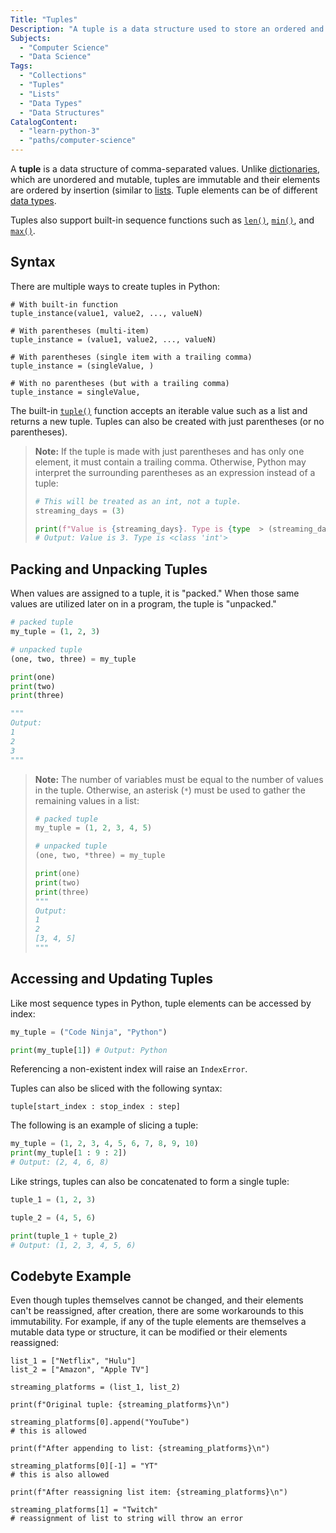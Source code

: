 ```yaml
---
Title: "Tuples"
Description: "A tuple is a data structure used to store an ordered and immutable collection of objects."
Subjects:
  - "Computer Science"
  - "Data Science"
Tags:
  - "Collections"
  - "Tuples"
  - "Lists"
  - "Data Types"
  - "Data Structures"
CatalogContent:
  - "learn-python-3"
  - "paths/computer-science"
---
```


A **tuple** is a data structure of comma-separated values. Unlike [dictionaries](https://www.codecademy.com/resources/docs/python/dictionaries), which are unordered and mutable, tuples are immutable and their elements are ordered by insertion (similar to [lists](https://www.codecademy.com/resources/docs/python/lists). Tuple elements can be of different [data types](https://www.codecademy.com/resources/docs/python/data-types).

Tuples also support built-in sequence functions such as [`len()`](https://www.codecademy.com/resources/docs/python/built-in-functions/len), [`min()`](https://www.codecademy.com/resources/docs/python/built-in-functions/min), and [`max()`](https://www.codecademy.com/resources/docs/python/built-in-functions/max).

## Syntax

There are multiple ways to create tuples in Python:

```pseudo
# With built-in function
tuple_instance(value1, value2, ..., valueN)

# With parentheses (multi-item)
tuple_instance = (value1, value2, ..., valueN)

# With parentheses (single item with a trailing comma)
tuple_instance = (singleValue, )

# With no parentheses (but with a trailing comma)
tuple_instance = singleValue,
```

The built-in [`tuple()`](https://www.codecademy.com/resources/docs/python/built-in-functions/tuple) function accepts an iterable value such as a list and returns a new tuple. Tuples can also be created with just parentheses (or no parentheses).

> **Note:** If the tuple is made with just parentheses and has only one element, it must contain a trailing comma. Otherwise, Python may interpret the surrounding parentheses as an expression instead of a tuple:
>
> ```py
> # This will be treated as an int, not a tuple.
> streaming_days = (3)
>
> print(f"Value is {streaming_days}. Type is {type  > (streaming_days)}")
> # Output: Value is 3. Type is <class 'int'>
> ```

## Packing and Unpacking Tuples

When values are assigned to a tuple, it is "packed." When those same values are utilized later on in a program, the tuple is "unpacked."

```py
# packed tuple
my_tuple = (1, 2, 3)

# unpacked tuple
(one, two, three) = my_tuple

print(one)
print(two)
print(three)

"""
Output:
1
2
3
"""
```

> **Note:** The number of variables must be equal to the number of values in the tuple. Otherwise, an asterisk (`*`) must be used to gather the remaining values in a list:
>
> ```py
> # packed tuple
> my_tuple = (1, 2, 3, 4, 5)
>
> # unpacked tuple
> (one, two, *three) = my_tuple
>
> print(one)
> print(two)
> print(three)
> """
> Output:
> 1
> 2
> [3, 4, 5]
> """
> ```

## Accessing and Updating Tuples

Like most sequence types in Python, tuple elements can be accessed by index:

```py
my_tuple = ("Code Ninja", "Python")

print(my_tuple[1]) # Output: Python
```

Referencing a non-existent index will raise an `IndexError`.

Tuples can also be sliced with the following syntax:

```pseudo
tuple[start_index : stop_index : step]
```

The following is an example of slicing a tuple:

```py
my_tuple = (1, 2, 3, 4, 5, 6, 7, 8, 9, 10)
print(my_tuple[1 : 9 : 2])
# Output: (2, 4, 6, 8)
```

Like strings, tuples can also be concatenated to form a single tuple:

```py
tuple_1 = (1, 2, 3)

tuple_2 = (4, 5, 6)

print(tuple_1 + tuple_2)
# Output: (1, 2, 3, 4, 5, 6)
```

## Codebyte Example

Even though tuples themselves cannot be changed, and their elements can't be reassigned, after creation, there are some workarounds to this immutability. For example, if any of the tuple elements are themselves a mutable data type or structure, it can be modified or their elements reassigned:

```codebyte/python
list_1 = ["Netflix", "Hulu"]
list_2 = ["Amazon", "Apple TV"]

streaming_platforms = (list_1, list_2)

print(f"Original tuple: {streaming_platforms}\n")

streaming_platforms[0].append("YouTube")
# this is allowed

print(f"After appending to list: {streaming_platforms}\n")

streaming_platforms[0][-1] = "YT"
# this is also allowed

print(f"After reassigning list item: {streaming_platforms}\n")

streaming_platforms[1] = "Twitch"
# reassignment of list to string will throw an error
```
